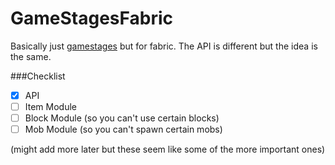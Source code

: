 # GameStagesFabric
Basically just [gamestages](https://github.com/Darkhax-Minecraft/Game-Stages) but for fabric. 
The API is different but the idea is the same.

###Checklist

- [x] API
- [ ] Item Module
- [ ] Block Module (so you can't use certain blocks)
- [ ] Mob Module (so you can't spawn certain mobs)

(might add more later but these seem like some of the more important ones)